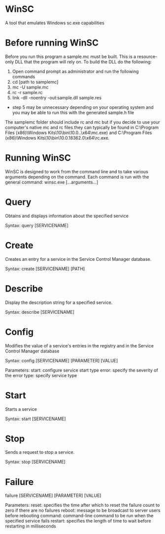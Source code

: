 # WinSC
A tool that emulates Windows sc.exe capabilities

# Before running WinSC
Before you run this program a sample.mc must be built. This is a resource-only DLL that the program will rely on.
To build the DLL do the following: 
  1. Open command prompt as administrator and run the following commands
  2. cd [path to samplemc]
  3. mc -U sample.mc
  4. rc -r sample.rc
  5. link -dll -noentry -out:sample.dll sample.res
     
* step 5 may be unnecessary depending on your operating system and you may be able to run this with the generated sample.h file

The samplemc folder should include rc and mc but if you decide to use your computer's native mc and rc files they can typically be found in C:\Program Files (x86)\Windows Kits\10\bin\10.0..\x64\mc.exe) and C:\Program Files (x86)\Windows Kits\10\bin\10.0.18362.0\x64\rc.exe.

# Running WinSC
WinSC is designed to work from the command line and to take various arguments depending on the command.
Each command is run with the general command: winsc.exe [...arguments...]

# Query

Obtains and displays information about the specified service

Syntax: query [SERVICENAME]

# Create

Creates an entry for a service in the Service Control Manager database.

Syntax: create [SERVICENAME] [PATH]

# Describe

Display the description string for a specified service.

Syntax: describe [SERVICENAME]

# Config

Modifies the value of a service's entries in the registry and in the Service Control Manager database

Syntax: config [SERVICENAME] [PARAMETER] [VALUE]

Parameters: 
start:          configure service start type
error:          specify the severity of the error
type:           specify service type

# Start

Starts a service

Syntax: start [SERVICENAME]

# Stop

Sends a request to stop a service.

Syntax: stop [SERVICENAME]

# Failure

failure [SERVICENAME] [PARAMETER] [VALUE]

Parameters: 
reset:          specifies the time after which to reset the failure count to zero if there are no failures
reboot:         message to be broadcast to server users before rebooting
command:        command-line command to be run when the specified service fails
restart:        specifies the length of time to wait before restarting in milliseconds



